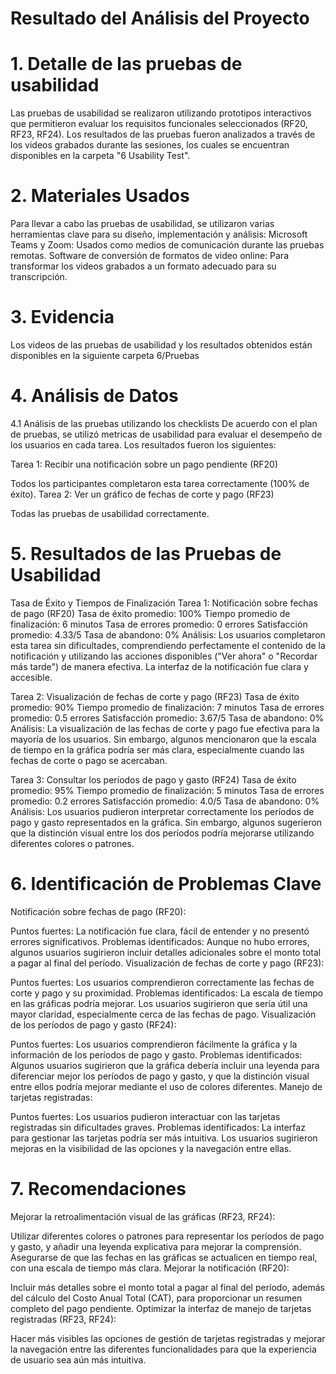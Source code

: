# Resultado del Análisis del Proyecto

# 1. Detalle de las pruebas de usabilidad
Las pruebas de usabilidad se realizaron utilizando prototipos interactivos que permitieron evaluar los requisitos funcionales seleccionados (RF20, RF23, RF24). Los resultados de las pruebas fueron analizados a través de los videos grabados durante las sesiones, los cuales se encuentran disponibles en la carpeta "6 Usability Test".

# 2. Materiales Usados
Para llevar a cabo las pruebas de usabilidad, se utilizaron varias herramientas clave para su diseño, implementación y análisis:
Microsoft Teams y Zoom: Usados como medios de comunicación durante las pruebas remotas.
Software de conversión de formatos de video online: Para transformar los videos grabados a un formato adecuado para su transcripción.

# 3. Evidencia
Los videos de las pruebas de usabilidad y los resultados obtenidos están disponibles en la siguiente carpeta 6/Pruebas

# 4. Análisis de Datos
4.1 Análisis de las pruebas utilizando los checklists
De acuerdo con el plan de pruebas, se utilizó metricas de usabilidad para evaluar el desempeño de los usuarios en cada tarea. Los resultados fueron los siguientes:

Tarea 1: Recibir una notificación sobre un pago pendiente (RF20)

Todos los participantes completaron esta tarea correctamente (100% de éxito).
Tarea 2: Ver un gráfico de fechas de corte y pago (RF23)

Todas las pruebas de usabilidad correctamente.

# 5. Resultados de las Pruebas de Usabilidad

Tasa de Éxito y Tiempos de Finalización
Tarea 1: Notificación sobre fechas de pago (RF20)
Tasa de éxito promedio: 100%
Tiempo promedio de finalización: 6 minutos
Tasa de errores promedio: 0 errores
Satisfacción promedio: 4.33/5
Tasa de abandono: 0%
Análisis: Los usuarios completaron esta tarea sin dificultades, comprendiendo perfectamente el contenido de la notificación y utilizando las acciones disponibles ("Ver ahora" o "Recordar más tarde") de manera efectiva. La interfaz de la notificación fue clara y accesible.

Tarea 2: Visualización de fechas de corte y pago (RF23)
Tasa de éxito promedio: 90%
Tiempo promedio de finalización: 7 minutos
Tasa de errores promedio: 0.5 errores
Satisfacción promedio: 3.67/5
Tasa de abandono: 0%
Análisis: La visualización de las fechas de corte y pago fue efectiva para la mayoría de los usuarios. Sin embargo, algunos mencionaron que la escala de tiempo en la gráfica podría ser más clara, especialmente cuando las fechas de corte o pago se acercaban.

Tarea 3: Consultar los períodos de pago y gasto (RF24)
Tasa de éxito promedio: 95%
Tiempo promedio de finalización: 5 minutos
Tasa de errores promedio: 0.2 errores
Satisfacción promedio: 4.0/5
Tasa de abandono: 0%
Análisis: Los usuarios pudieron interpretar correctamente los períodos de pago y gasto representados en la gráfica. Sin embargo, algunos sugerieron que la distinción visual entre los dos períodos podría mejorarse utilizando diferentes colores o patrones.

# 6. Identificación de Problemas Clave
Notificación sobre fechas de pago (RF20):

Puntos fuertes: La notificación fue clara, fácil de entender y no presentó errores significativos.
Problemas identificados: Aunque no hubo errores, algunos usuarios sugirieron incluir detalles adicionales sobre el monto total a pagar al final del período.
Visualización de fechas de corte y pago (RF23):

Puntos fuertes: Los usuarios comprendieron correctamente las fechas de corte y pago y su proximidad.
Problemas identificados: La escala de tiempo en las gráficas podría mejorar. Los usuarios sugirieron que sería útil una mayor claridad, especialmente cerca de las fechas de pago.
Visualización de los períodos de pago y gasto (RF24):

Puntos fuertes: Los usuarios comprendieron fácilmente la gráfica y la información de los períodos de pago y gasto.
Problemas identificados: Algunos usuarios sugirieron que la gráfica debería incluir una leyenda para diferenciar mejor los períodos de pago y gasto, y que la distinción visual entre ellos podría mejorar mediante el uso de colores diferentes.
Manejo de tarjetas registradas:

Puntos fuertes: Los usuarios pudieron interactuar con las tarjetas registradas sin dificultades graves.
Problemas identificados: La interfaz para gestionar las tarjetas podría ser más intuitiva. Los usuarios sugirieron mejoras en la visibilidad de las opciones y la navegación entre ellas.

# 7. Recomendaciones
Mejorar la retroalimentación visual de las gráficas (RF23, RF24):

Utilizar diferentes colores o patrones para representar los períodos de pago y gasto, y añadir una leyenda explicativa para mejorar la comprensión.
Asegurarse de que las fechas en las gráficas se actualicen en tiempo real, con una escala de tiempo más clara.
Mejorar la notificación (RF20):

Incluir más detalles sobre el monto total a pagar al final del período, además del cálculo del Costo Anual Total (CAT), para proporcionar un resumen completo del pago pendiente.
Optimizar la interfaz de manejo de tarjetas registradas (RF23, RF24):

Hacer más visibles las opciones de gestión de tarjetas registradas y mejorar la navegación entre las diferentes funcionalidades para que la experiencia de usuario sea aún más intuitiva.